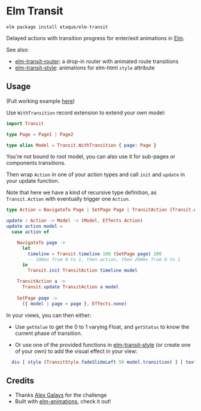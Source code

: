 # Elm Transit

    elm package install etaque/elm-transit

Delayed actions with transition progress for enter/exit animations in [Elm](http://elm-lang.org/).

See also:

* [elm-transit-router](http://package.elm-lang.org/packages/etaque/elm-transit-router/latest): a drop-in router with animated route transitions
* [elm-transit-style](http://package.elm-lang.org/packages/etaque/elm-transit-router/latest): animations for elm-html `style` attribute


## Usage

(Full working example [here](./example/src))

Use `WithTransition` record extension to extend your own model:

```elm
import Transit

type Page = Page1 | Page2

type alias Model = Transit.WithTransition { page: Page }
```

You're not bound to root model, you can also use it for sub-pages or components transitions.

Then wrap `Action` in one of your action types and call `init` and
`update` in your update function.

Note that here we have a kind of recursive type definition, as `Transit.Action` with eventually trigger one `Action`.

```elm
type Action = NavigateTo Page | SetPage Page | TransitAction (Transit.Action Action)

update : Action -> Model -> (Model, Effects Action)
update action model =
  case action of

    NavigateTo page ->
      let
        timeline = Transit.timeline 100 (SetPage page) 200
        -- 100ms from 0 to 1, then action, then 200ms from 0 to 1
      in
        Transit.init TransitAction timeline model

    TransitAction a ->
      Transit.update TransitAction a model
        
    SetPage page ->
      ({ model | page = page }, Effects.none)
```

In your views, you can then either:

* Use `getValue` to get the 0 to 1 varying Float, and `getStatus` to know the current phase of transition.

* Or use one of the provided functions in [elm-transit-style](http://package.elm-lang.org/packages/etaque/elm-transit-router/latest) (or create one of your own)
to add the visual effect in your view:

```elm
  div [ style (TransitStyle.fadeSlideLeft 50 model.transition) ] [ text "Some content" ]
```

## Credits

* Thanks [Alex Galays](https://twitter.com/boubiyeah) for the challenge
* Built with [elm-animations](http://package.elm-lang.org/packages/mgold/elm-animation/latest), check it out!
